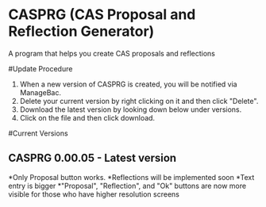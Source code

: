 # CASPRG (CAS Proposal and Reflection Generator)
A program that helps you create CAS proposals and reflections

#Update Procedure
1. When a new version of CASPRG is created, you will be notified via ManageBac.
2. Delete your current version by right clicking on it and then click "Delete".
3. Download the latest version by looking down below under versions.
4. Click on the file and then click download.

#Current Versions

CASPRG 0.00.05 - Latest version
--------------------------------
*Only Proposal button works.
*Reflections will be implemented soon
*Text entry is bigger
*"Proposal", "Reflection", and "Ok" buttons are now more visible for those who have higher resolution screens

